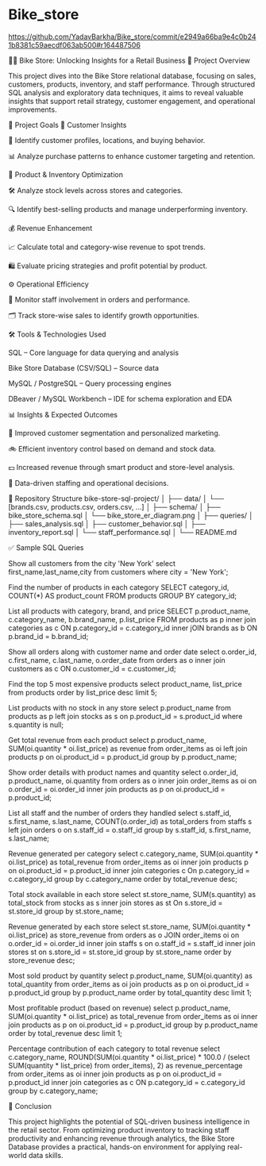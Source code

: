 # Bike_store
https://github.com/YadavBarkha/Bike_store/commit/e2949a66ba9e4c0b241b8381c59aecdf063ab500#r164487506


🚴‍♂️ Bike Store: Unlocking Insights for a Retail Business
📌 Project Overview

This project dives into the Bike Store relational database, focusing on sales, customers, products, inventory, and staff performance. Through structured SQL analysis and exploratory data techniques, it aims to reveal valuable insights that support retail strategy, customer engagement, and operational improvements.

🎯 Project Goals
🛒 Customer Insights

📌 Identify customer profiles, locations, and buying behavior.

📊 Analyze purchase patterns to enhance customer targeting and retention.

🚴 Product & Inventory Optimization

🛠️ Analyze stock levels across stores and categories.

🔍 Identify best-selling products and manage underperforming inventory.

💰 Revenue Enhancement

📈 Calculate total and category-wise revenue to spot trends.

🛍️ Evaluate pricing strategies and profit potential by product.

⚙️ Operational Efficiency

📌 Monitor staff involvement in orders and performance.

🗂️ Track store-wise sales to identify growth opportunities.

🛠️ Tools & Technologies Used

SQL – Core language for data querying and analysis

Bike Store Database (CSV/SQL) – Source data

MySQL / PostgreSQL – Query processing engines

DBeaver / MySQL Workbench – IDE for schema exploration and EDA

📊 Insights & Expected Outcomes

📢 Improved customer segmentation and personalized marketing.

🚲 Efficient inventory control based on demand and stock data.

💵 Increased revenue through smart product and store-level analysis.

📌 Data-driven staffing and operational decisions.

📁 Repository Structure
bike-store-sql-project/
│
├── data/
│ └── [brands.csv, products.csv, orders.csv, ...]
│
├── schema/
│ ├── bike_store_schema.sql
│ └── bike_store_er_diagram.png
│
├── queries/
│ ├── sales_analysis.sql
│ ├── customer_behavior.sql
│ ├── inventory_report.sql
│ └── staff_performance.sql
│
└── README.md

✅ Sample SQL Queries

Show all customers from the city 'New York'
select first_name,last_name,city
from customers
where city = 'New York';

Find the number of products in each category
SELECT category_id, COUNT(*) AS product_count
FROM products
GROUP BY category_id;

List all products with category, brand, and price
SELECT p.product_name, c.category_name, b.brand_name, p.list_price
FROM products as p
inner join categories as c ON p.category_id = c.category_id
inner jOIN brands as b ON p.brand_id = b.brand_id;

Show all orders along with customer name and order date
select o.order_id, c.first_name, c.last_name, o.order_date
from orders as o
inner join customers as c ON o.customer_id = c.customer_id;

Find the top 5 most expensive products
select product_name, list_price
from products
order by list_price desc
limit 5;

List products with no stock in any store
select p.product_name
from products as p
left join stocks as s on p.product_id = s.product_id
where s.quantity is null;

Get total revenue from each product
select p.product_name, SUM(oi.quantity * oi.list_price) as revenue
from order_items as oi
left join products p on oi.product_id = p.product_id
group by p.product_name;

Show order details with product names and quantity
select o.order_id, p.product_name, oi.quantity
from orders as o
inner join order_items as oi on o.order_id = oi.order_id
inner join products as p on oi.product_id = p.product_id;

List all staff and the number of orders they handled
select s.staff_id, s.first_name, s.last_name, COUNT(o.order_id) as total_orders
from staffs s
left join orders o on s.staff_id = o.staff_id
group by s.staff_id, s.first_name, s.last_name;

Revenue generated per category
select c.category_name, SUM(oi.quantity * oi.list_price) as total_revenue
from order_items as oi
inner join products p on oi.product_id = p.product_id
inner join categories c On p.category_id = c.category_id
group by c.category_name
order by total_revenue desc;

Total stock available in each store
select st.store_name, SUM(s.quantity) as total_stock
from stocks as s
inner join stores as st On s.store_id = st.store_id
group by st.store_name;

Revenue generated by each store
select st.store_name, SUM(oi.quantity * oi.list_price) as store_revenue
from orders as o
JOIN order_items oi on o.order_id = oi.order_id
inner join staffs s on o.staff_id = s.staff_id
inner join stores st on s.store_id = st.store_id
group by st.store_name
order by store_revenue desc;

Most sold product by quantity
select p.product_name, SUM(oi.quantity) as total_quantity
from order_items as oi
join products as p on oi.product_id = p.product_id
group by p.product_name
order by total_quantity desc
limit 1;

Most profitable product (based on revenue)
select p.product_name, SUM(oi.quantity * oi.list_price) as total_revenue
from order_items as oi
inner join products as p on oi.product_id = p.product_id
group by p.product_name
order by total_revenue desc
limit 1;

Percentage contribution of each category to total revenue
select c.category_name,
ROUND(SUM(oi.quantity * oi.list_price) * 100.0 /
(select SUM(quantity * list_price) from order_items), 2) as revenue_percentage
from order_items as oi
inner join products as p on oi.product_id = p.product_id
inner join categories as c ON p.category_id = c.category_id
group by c.category_name;

📌 Conclusion

This project highlights the potential of SQL-driven business intelligence in the retail sector. From optimizing product inventory to tracking staff productivity and enhancing revenue through analytics, the Bike Store Database provides a practical, hands-on environment for applying real-world data skills.
